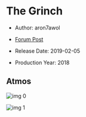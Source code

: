 # The Grinch

* Author: aron7awol

* [Forum Post](https://www.avsforum.com/threads/bass-eq-for-filtered-movies.2995212/post-57504822)

* Release Date: 2019-02-05
* Production Year: 2018

## Atmos

![img 0](https://i.imgur.com/668lZwy.jpg)

![img 1](https://i.imgur.com/9WnJ5Zl.jpg)

